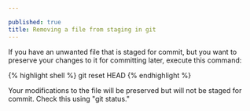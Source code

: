 ```yaml
---

published: true
title: Removing a file from staging in git
---
```

If you have an unwanted file that is staged for commit, but you want to preserve your changes to it for committing later, execute this command:

{% highlight shell %}
git reset HEAD <filename>
{% endhighlight %}

Your modifications to the file will be preserved but will not be staged for commit. Check this using "git status."
